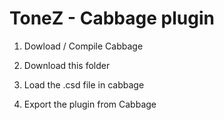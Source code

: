 # ToneZ - Cabbage plugin

1) Dowload / Compile Cabbage

2) Download this folder

3) Load the .csd file in cabbage

4) Export the plugin from Cabbage